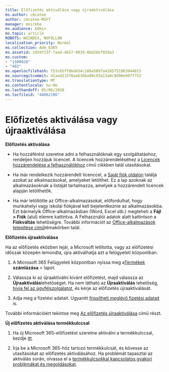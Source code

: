 ```yaml
---
title: Előfizetés aktiválása vagy újraaktiválása
ms.author: cmcatee
author: cmcatee-MSFT
manager: mnirkhe
ms.audience: Admin
ms.topic: article
ROBOTS: NOINDEX, NOFOLLOW
localization_priority: Normal
ms.collection: Adm_O365
ms.assetid: 2d59f23f-7aad-4b57-9039-0bd2bbf929a3
ms.custom:
- "1500028"
- "482"
ms.openlocfilehash: f53c65ff8bd434c186a589fa4285751963944815
ms.sourcegitcommit: d1aad215f8aa636ba89c93a13a0c9d90e997f752
ms.translationtype: MT
ms.contentlocale: hu-HU
ms.lasthandoff: 05/06/2020
ms.locfileid: "44062106"
---
```

# <a name="activate-or-reactivate-a-subscription"></a>Előfizetés aktiválása vagy újraaktiválása

**Előfizetés aktiválása**

- Ha hozzáférést szeretne adni a felhasználóknak egy szolgáltatáshoz, rendeljen hozzájuk licencet. A licencek hozzárendeléséhez a [Licencek hozzárendelése a felhasználókhoz](https://docs.microsoft.com/microsoft-365/admin/manage/assign-licenses-to-users) című cikkben talál utasításokat.

- Ha már rendelkezik hozzárendelt licenccel, a [Saját fiók oldalon](https://portal.office.com/account/#installs) találja azokat az alkalmazásokat, amelyeket letölthet. Ez a lap azoknak az alkalmazásoknak a listáját tartalmazza, amelyek a hozzárendelt licencek alapján letölthetők.

- Ha már letöltötte az Office-alkalmazásokat, előfordulhat, hogy munkahelyi vagy iskolai fiókjával kell bejelentkeznie az alkalmazásokba. Ezt bármelyik Office-alkalmazásban (Word, Excel stb.) megteheti a **Fájl > Fiók** (alul) elemre kattintva. A Felhasználói adatok alatt kattintson a **Fiókváltás** lehetőségre. További információt az [Office-alkalmazások telepítése című](https://docs.microsoft.com/microsoft-365/admin/setup/install-applications)témakörben talál.

**Előfizetés újraaktiválása**

Ha az előfizetés eközben lejár, a Microsoft letiltotta, vagy az előfizetési időszak közepén lemondta, újra aktiválhatja azt a felügyeleti központban.
  
1. A Microsoft 365 Felügyeleti központban nyissa meg a[Termékek](https://go.microsoft.com/fwlink/p/?linkid=842054) **számlázása** > lapot.

2. Válassza ki az újraaktiválni kívánt előfizetést, majd válassza az **Újraaktiválás**lehetőséget. Ha nem látható az **Újraaktiválás** lehetőség, [hívja fel az ügyfélszolgálatot](https://docs.microsoft.com/microsoft-365/admin/contact-support-for-business-products), és kérje az előfizetés újraaktiválását.

3. Adja meg a fizetési adatait. Ugyanitt [frissítheti meglévő fizetési adatait](https://docs.microsoft.com/microsoft-365/commerce/billing-and-payments/add-update-or-remove-credit-card-or-bank-account) is.

További információért tekintse meg [Az előfizetés újraaktiválása](https://docs.microsoft.com/microsoft-365/commerce/subscriptions/reactivate-your-subscription) című részt.

**Új előfizetés aktiválása termékkulccsal**

1. Ha új Microsoft 365-előfizetést szeretne aktiválni a termékkulccsal, kezdje [itt](https://support.office.com/article/where-to-enter-your-office-product-key-0a82e5ae-739e-4b92-a6f4-2ec780c185db).

2. Írja be a Microsoft 365-höz tartozó termékkulcsát, és kövesse az utasításokat az előfizetés aktiválásához. Ha problémát tapasztal az aktiválás során, olvassa el a [termékkulcsokkal kapcsolatos gyakori problémákat és megoldásokat](https://docs.microsoft.com/microsoft-365/commerce/product-key-errors-and-solutions).

